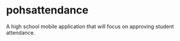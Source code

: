 # pohsattendance

A high school mobile application that will focus on approving student attendance.

